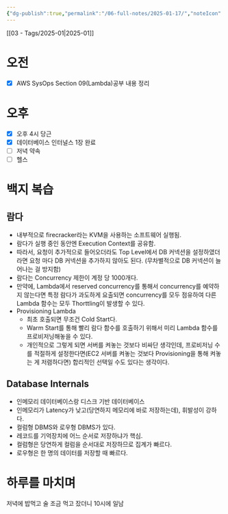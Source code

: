 ```yaml
---
{"dg-publish":true,"permalink":"/06-full-notes/2025-01-17/","noteIcon":""}
---
```


[[03 - Tags/2025-01\|2025-01]]
# 오전
- [x] AWS SysOps Section 09(Lambda)공부 내용 정리 
# 오후
- [x] 오후 4시 당근
- [x] 데이터베이스 인터널스 1장 완료
- [ ] 저녁 약속
- [ ] 헬스
# 백지 복습
## 람다
- 내부적으로 firecracker라는 KVM을 사용하는 소프트웨어 실행됨.
- 람다가 실행 중인 동안엔 Execution Context를 공유함.
- 따라서, 요청이 추가적으로 들어오더라도 Top Level에서 DB 커넥션을 설정하였더라면 요청 마다 DB 커넥션을 추가하지 않아도 된다. (무차별적으로 DB 커넥션이 늘어나는 걸 방지함)
- 람다는 Concurrency 제한이 계정 당 1000개다.
- 만약에, Lambda에서 reserved concurrency를 통해서 concurrency를 예약하지 않는다면 특정 람다가 과도하게 요출되면 concurrency를 모두 점유하여 다른 Lambda 함수는 모두 Thorttling이 발생할 수 있다.
- Provisioning Lambda
	- 최초 호출되면 무조건 Cold Start다.
	- Warm Start를 통해 빨리 람다 함수를 호출하기 위해서 미리 Lambda 함수를 프로비저닝해놓을 수 있다.
	- 개인적으로 그렇게 되면 서버를 켜놓는 것보다 비싸단 생각인데, 프로비저닝 수를 적절하게 설정한다면(EC2 서버를 켜놓는 것보다 Provisioning을 통해 켜놓는 게 저렴하다면) 합리적인 선택일 수도 있다는 생각이다.
## Database Internals
- 인메모리 데이터베이스랑 디스크 기반 데이터베이스
- 인메모리가 Latency가 낮고(당연하지 메모리에 바로 저장하는데), 휘발성이 강하다.
- 컬럼형 DBMS와 로우형 DBMS가 있다.
- 레코드를 기억장치에 어느 순서로 저장하냐가 핵심.
- 컬럼형은 당연하게 컬럼을 순서대로 저장하므로 집계가 빠르다.
- 로우형은 한 명의 데이터를 저장할 때 빠르다.
# 하루를 마치며
저녁에 밥먹고 술 조금 먹고 잤더니 10시에 일남